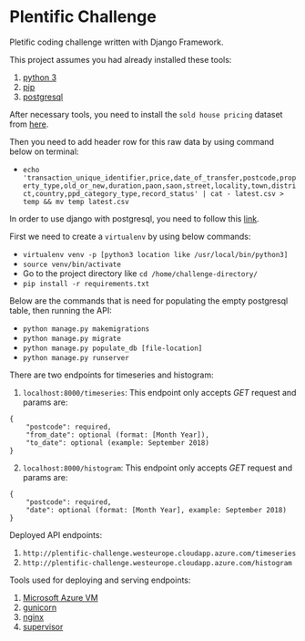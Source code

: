 # Plentific Challenge
Pletific coding challenge written with Django Framework.

This project assumes you had already installed these tools:
1. [python 3](https://realpython.com/installing-python/)
2. [pip](https://www.makeuseof.com/tag/install-pip-for-python/)
3. [postgresql](http://postgresguide.com/setup/install.html)

After necessary tools, you need to install the `sold house pricing` dataset from [here](https://data.gov.uk/dataset/4c9b7641-cf73-4fd9-869a-4bfeed6d440e/hm-land-registry-price-paid-data).

Then you need to add header row for this raw data by using command below on terminal:
* `echo 'transaction_unique_identifier,price,date_of_transfer,postcode,property_type,old_or_new,duration,paon,saon,street,locality,town,district,country,ppd_category_type,record_status' | cat - latest.csv > temp && mv temp latest.csv`

In order to use django with postgresql, you need to follow this [link](https://www.digitalocean.com/community/tutorials/how-to-use-postgresql-with-your-django-application-on-ubuntu-14-04).

First we need to create a `virtualenv` by using below commands:
* `virtualenv venv -p [python3 location like /usr/local/bin/python3]`
* `source venv/bin/activate`
* Go to the project directory like `cd /home/challenge-directory/`
* `pip install -r requirements.txt`

Below are the commands that is need for populating the empty postgresql table, then running the API:
* `python manage.py makemigrations`
* `python manage.py migrate`
* `python manage.py populate_db [file-location]`
* `python manage.py runserver`


There are two endpoints for timeseries and histogram:
1. `localhost:8000/timeseries`:
This endpoint only accepts *GET* request and params are:
```
{
	"postcode": required,
	"from_date": optional (format: [Month Year]),
	"to_date": optional (example: September 2018)
}
```

2. `localhost:8000/histogram`:
This endpoint only accepts *GET* request and params are:
```
{
	"postcode": required,
	"date": optional (format: [Month Year], example: September 2018)
}
```

Deployed API endpoints:
1. `http://plentific-challenge.westeurope.cloudapp.azure.com/timeseries`
2. `http://plentific-challenge.westeurope.cloudapp.azure.com/histogram`

Tools used for deploying and serving endpoints:
1. [Microsoft Azure VM](https://azure.microsoft.com/tr-tr/services/virtual-machines/)
2. [gunicorn](https://gunicorn.org/)
3. [nginx](https://www.nginx.com/)
4. [supervisor](http://supervisord.org/introduction.html)
